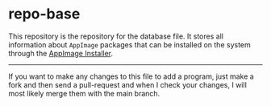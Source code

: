 # repo-base
This repository is the repository for the database file. It stores all information about `AppImage` packages that can be installed on the system through the [AppImage Installer](https://github.com/ketronix-dev/appimage-installer).

----------------------

If you want to make any changes to this file to add a program, just make a fork and then send a pull-request and when I check your changes, I will most likely merge them with the main branch.
